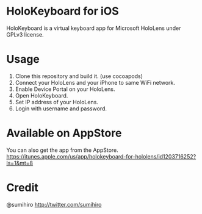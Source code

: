 HoloKeyboard for iOS
=========

HoloKeyboard is a virtual keyboard app for Microsoft HoloLens under GPLv3 license.  

Usage
=========

1. Clone this repository and build it. (use cocoapods)
1. Connect your HoloLens and your iPhone to same WiFi network.
1. Enable Device Portal on your HoloLens.
1. Open HoloKeyboard.
1. Set IP address of your HoloLens.
1. Login with username and password.

Available on AppStore
=========

You can also get the app from the AppStore.
https://itunes.apple.com/us/app/holokeyboard-for-hololens/id1203716252?ls=1&mt=8

Credit
=========

@sumihiro http://twitter.com/sumihiro
